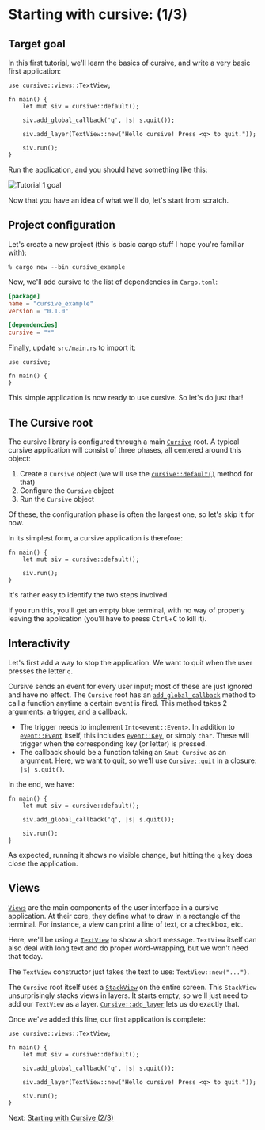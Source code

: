# Starting with cursive: (1/3)

## Target goal

In this first tutorial, we'll learn the basics of cursive,
and write a very basic first application:

```rust,no_run
use cursive::views::TextView;

fn main() {
	let mut siv = cursive::default();

	siv.add_global_callback('q', |s| s.quit());

	siv.add_layer(TextView::new("Hello cursive! Press <q> to quit."));

	siv.run();
}
```

Run the application, and you should have something like this:

![Tutorial 1 goal](./tutorial_1.png)

Now that you have an idea of what we'll do, let's start from scratch.

## Project configuration

Let's create a new project
(this is basic cargo stuff I hope you're familiar with):

```text
% cargo new --bin cursive_example
```

Now, we'll add cursive to the list of dependencies in `Cargo.toml`:

```toml
[package]
name = "cursive_example"
version = "0.1.0"

[dependencies]
cursive = "*"
```

Finally, update `src/main.rs` to import it:

```rust,no_run
use cursive;

fn main() {
}
```

This simple application is now ready to use cursive. So let's do just that!

## The Cursive root

The cursive library is configured through a main [`Cursive`] root.
A typical cursive application will consist of three phases,
all centered around this object:

1. Create a `Cursive` object (we will use the [`cursive::default()`] method for that)
2. Configure the `Cursive` object
3. Run the `Cursive` object

Of these, the configuration phase is often the largest one,
so let's skip it for now.

In its simplest form, a cursive application is therefore:

```rust,no_run
fn main() {
	let mut siv = cursive::default();

	siv.run();
}
```

It's rather easy to identify the two steps involved.

If you run this, you'll get an empty blue terminal, with no way of properly
leaving the application (you'll have to press <kbd>Ctrl</kbd>+<kbd>C</kbd> to kill it).

[`cursive::default()`]: https://docs.rs/cursive/0/cursive/fn.default.html
[`Cursive`]: https://docs.rs/cursive/0/cursive/struct.Cursive.html

## Interactivity

Let's first add a way to stop the application. We want to quit when the user
presses the letter `q`.

Cursive sends an event for every user input; most of these are just ignored
and have no effect. The `Cursive` root has an [`add_global_callback`] method to
call a function anytime a certain event is fired.
This method takes 2 arguments: a trigger, and a callback.

* The trigger needs to implement `Into<event::Event>`. In addition to
  [`event::Event`] itself, this includes [`event::Key`], or simply `char`.
  These will trigger when the corresponding key (or letter) is pressed.
* The callback should be a function taking an `&mut Cursive` as an argument. Here,
  we want to quit, so we'll use [`Cursive::quit`] in a closure: `|s| s.quit()`.

In the end, we have:

```rust,no_run
fn main() {
	let mut siv = cursive::default();

	siv.add_global_callback('q', |s| s.quit());

	siv.run();
}
```

As expected, running it shows no visible change, but hitting the `q` key does
close the application.

[`add_global_callback`]: https://docs.rs/cursive/0/cursive/struct.Cursive.html#method.add_global_callback
[`event::Event`]: https://docs.rs/cursive/0/cursive/event/enum.Event.html
[`event::Key`]: https://docs.rs/cursive/0/cursive/event/enum.Key.html
[`Cursive::quit`]: https://docs.rs/cursive/0/cursive/struct.Cursive.html#method.quit

## Views

[`Views`] are the main components of the user interface in a cursive
application.  At their core, they define what to draw in a rectangle of the
terminal. For instance, a view can print a line of text, or a checkbox, etc.

Here, we'll be using a [`TextView`] to show a short message. `TextView` itself
can also deal with long text and do proper word-wrapping, but we won't need
that today.

The `TextView` constructor just takes the text to use: `TextView::new("...")`.

The `Cursive` root itself uses a [`StackView`] on the entire screen. This
`StackView` unsurprisingly stacks views in layers. It starts empty, so we'll
just need to add our `TextView` as a layer. [`Cursive::add_layer`] lets us do
exactly that.

Once we've added this line, our first application is complete:

```rust,no_run
use cursive::views::TextView;

fn main() {
	let mut siv = cursive::default();

	siv.add_global_callback('q', |s| s.quit());

	siv.add_layer(TextView::new("Hello cursive! Press <q> to quit."));

	siv.run();
}
```

[`Views`]: https://docs.rs/cursive/0/cursive/view/trait.View.html
[`TextView`]: https://docs.rs/cursive/0/cursive/views/struct.TextView.html
[`StackView`]: https://docs.rs/cursive/0/cursive/views/struct.StackView.html
[`Cursive::add_layer`]: https://docs.rs/cursive/0/cursive/struct.Cursive.html#method.add_layer

Next: [Starting with Cursive (2/3)](./tutorial_2.md)
